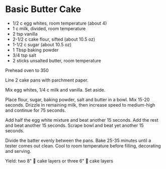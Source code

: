 Basic Butter Cake
=================

- 1/2 c egg whites, room temperature (about 4)
- 1 c milk, divided, room temperature
- 2 tsp vanilla
- 2-1/2 c cake flour, sifted (about 10.5 oz)
- 1-1/2 c sugar (about 10.5 oz)
- 1 Tbsp baking powder
- 3/4 tsp salt
- 2 sticks unsalted butter, room temperature

Prehead oven to 350

Line 2 cake pans with parchment paper.

Mix egg whites, 1/4 c milk and vanilla. Set aside.

Place flour, sugar, baking powder, salt and butter in a bowl. Mix 15-20 seconds.
Drizzle in remaining milk, then increase speed to medium-high and continue for 75 seconds.

Add half the egg white mixture and beat another 15 seconds. Add the rest and beat another 15 seconds.
Scrape bowl and beat yet another 15 seconds.

Divide the batter evenly between the pans. Bake 25-35 minutes until a tester comes out clean.
Cool to room temperature before filling, decorating and serving.

Yield: two 8" :birthday: cake layers or three 6" :birthday: cake layers
